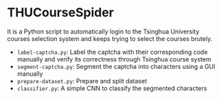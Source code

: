 # THUCourseSpider
It is a Python script to automatically login to the Tsinghua University 
courses selection system and keeps trying to select the courses brutely.

- `label-captcha.py`: Label the captcha with their corresponding code manually and verify its correctness through Tsinghua course system
- `segment-captcha.py`: Segment the captcha into characters using a GUI manually
- `prepare-dataset.py`: Prepare and split dataset
- `classifier.py`: A simple CNN to classify the segmented characters
